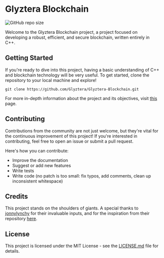 # Glyztera Blockchain
![GitHub repo size](https://img.shields.io/github/repo-size/Glyztera/blockchain?style=for-the-badge)

Welcome to the Glyztera Blockchain project, a project focused on developing a robust, efficient, and secure blockchain, written entirely in C++.

## Getting Started

If you're ready to dive into this project, having a basic understanding of C++ and blockchain technology will be very useful. To get started, clone the repository to your local machine and explore!

```
git clone https://github.com/Glyztera/Glyztera-Blockchain.git
```

For more in-depth information about the project and its objectives, visit [this](https://github.com/Glyztera) page.

## Contributing

Contributions from the community are not just welcome, but they're vital for the continuous improvement of this project! If you're interested in contributing, feel free to open an issue or submit a pull request.

Here's how you can contribute:

- Improve the documentation
- Suggest or add new features
- Write tests
- Write code (no patch is too small: fix typos, add comments, clean up inconsistent whitespace)

## Credits

This project stands on the shoulders of giants. A special thanks to [jonnylynchy](https://github.com/jonnylynchy) for their invaluable inputs, and for the inspiration from their repository [here](https://github.com/jonnylynchy/Blockchain-C-Plus-Plus-Example).

## License

This project is licensed under the MIT License - see the [LICENSE.md](LICENSE.md) file for details.
